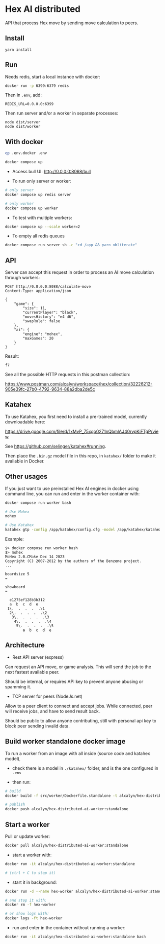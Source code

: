 # Hex AI distributed

API that process Hex move by sending move calculation to peers.

## Install

```
yarn install
```

## Run

Needs redis, start a local instance with docker:

``` bash
docker run -p 6399:6379 redis
```

Then in `.env`, add:

```
REDIS_URL=0.0.0.0:6399
```

Then run server and/or a worker in separate processes:

```
node dist/server
node dist/worker
```

## With docker

``` bash
cp .env.docker .env

docker compose up
```

- Access bull UI: <http://0.0.0.0:8088/bull>

- To run only server or worker:

``` bash
# only server
docker compose up redis server

# only worker
docker compose up worker
```

- To test with multiple workers:

``` bash
docker compose up --scale worker=2
```

- To empty all redis queues

``` bash
docker compose run server sh -c "cd /app && yarn obliterate"
```

## API

Server can accept this request in order to process an AI move calculation through workers:

```
POST http://0.0.0.0:8088/calculate-move
Content-Type: application/json

{
    "game": {
        "size": 11,
        "currentPlayer": "black",
        "movesHistory": "e4 d6",
        "swapRule": false
    },
    "ai": {
        "engine": "mohex",
        "maxGames": 20
    }
}
```

Result:

```
f7
```

See all the possible HTTP requests in this postman collection:

<https://www.postman.com/alcalyn/workspace/hex/collection/32226212-905e39fc-27b0-4792-9634-88a2dba2de5c>

## Katahex

To use Katahex, you first need to install a pre-trained model, currently downloadable here:

<https://drive.google.com/file/d/1xMvP_75xgo0271nQbmlAJ40rvpKiFTgP/view>

See <https://github.com/selinger/katahex#running>.

Then place the `.bin.gz` model file in this repo, in `katahex/` folder to make it available in Docker.

## Other usages

If you just want to use preinstalled Hex AI engines in docker using command line,
you can run and enter in the worker container with:

``` bash
docker compose run worker bash

# Use Mohex
mohex

# Use Katahex
katahex gtp -config /app/katahex/config.cfg -model /app/katahex/katahex_model_20220618.bin.gz
```

Example:

```
$> docker compose run worker bash
$> mohex
MoHex 2.0.CMake Dec 14 2023
Copyright (C) 2007-2012 by the authors of the Benzene project.
...

boardsize 5
=

showboard
=

  e1275ef128b3b312
  a  b  c  d  e
 1\.  .  .  .  .\1
  2\.  .  .  .  .\2
   3\.  .  .  .  .\3
    4\.  .  .  .  .\4
     5\.  .  .  .  .\5
        a  b  c  d  e

```

## Architecture

- Rest API server (express)

Can request an API move, or game analysis.
This will send the job to the next fastest available peer.

Should be internal, or requires API key to prevent anyone abusing or spamming it.

- TCP server for peers (NodeJs.net)

Allow to a peer client to connect and accept jobs.
While connected, peer will receive jobs, and have to send result back.

Should be public to allow anyone contributing, still with personal api key to block peer sending invalid data.

## Build worker standalone docker image

To run a worker from an image with all inside (source code and katahex model),

- check there is a model in `./katahex/` folder, and is the one configured in `.env`

- then run:

``` bash
# build
docker build -f src/worker/Dockerfile.standalone -t alcalyn/hex-distributed-ai-worker:standalone .

# publish
docker push alcalyn/hex-distributed-ai-worker:standalone
```

## Start a worker

Pull or update worker:

``` bash
docker pull alcalyn/hex-distributed-ai-worker:standalone
```

- start a worker with:

``` bash
docker run -it alcalyn/hex-distributed-ai-worker:standalone

# (ctrl + C to stop it)
```

- start it in background:

``` bash
docker run -d --name hex-worker alcalyn/hex-distributed-ai-worker:standalone

# and stop it with:
docker rm -f hex-worker

# or show logs with:
docker logs -ft hex-worker
```

- run and enter in the container without running a worker:

``` bash
docker run -it alcalyn/hex-distributed-ai-worker:standalone bash
```
